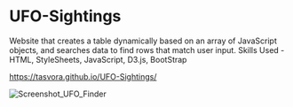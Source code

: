 # UFO-Sightings
Website that creates a table dynamically based on an array of JavaScript objects, and searches data to find rows that match user input. 
Skills Used - HTML, StyleSheets, JavaScript, D3.js, BootStrap

https://tasvora.github.io/UFO-Sightings/

![Screenshot_UFO_Finder](images/UFOProjDemo.gif)
